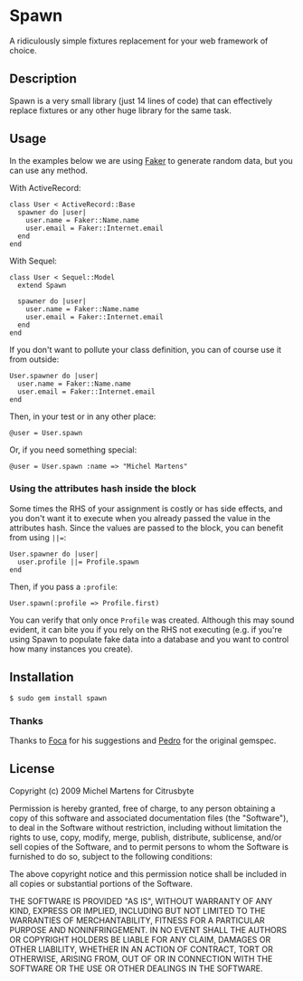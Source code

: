 Spawn
=======

A ridiculously simple fixtures replacement for your web framework of
choice.

Description
-----------

Spawn is a very small library (just 14 lines of code) that can
effectively replace fixtures or any other huge library for the same task.

Usage
-----

In the examples below we are using [Faker](http://faker.rubyforge.org/)
to generate random data, but you can use any method.

With ActiveRecord:

    class User < ActiveRecord::Base
      spawner do |user|
        user.name = Faker::Name.name
        user.email = Faker::Internet.email
      end
    end

With Sequel:

    class User < Sequel::Model
      extend Spawn

      spawner do |user|
        user.name = Faker::Name.name
        user.email = Faker::Internet.email
      end
    end

If you don't want to pollute your class definition, you
can of course use it from outside:

    User.spawner do |user|
      user.name = Faker::Name.name
      user.email = Faker::Internet.email
    end

Then, in your test or in any other place:

    @user = User.spawn

Or, if you need something special:

    @user = User.spawn :name => "Michel Martens"

### Using the attributes hash inside the block

Some times the RHS of your assignment is costly or has side effects,
and you don't want it to execute when you already passed the value
in the attributes hash. Since the values are passed to the block,
you can benefit from using `||=`:

    User.spawner do |user|
      user.profile ||= Profile.spawn
    end

Then, if you pass a `:profile`:

    User.spawn(:profile => Profile.first)

You can verify that only once `Profile` was created. Although this
may sound evident, it can bite you if you rely on the RHS not executing
(e.g. if you're using Spawn to populate fake data into a database and
you want to control how many instances you create).

Installation
------------

    $ sudo gem install spawn

### Thanks

Thanks to [Foca](http://github.com/foca) for his suggestions and
[Pedro](http://github.com/peterpunk) for the original gemspec.

License
-------

Copyright (c) 2009 Michel Martens for Citrusbyte

Permission is hereby granted, free of charge, to any person
obtaining a copy of this software and associated documentation
files (the "Software"), to deal in the Software without
restriction, including without limitation the rights to use,
copy, modify, merge, publish, distribute, sublicense, and/or sell
copies of the Software, and to permit persons to whom the
Software is furnished to do so, subject to the following
conditions:

The above copyright notice and this permission notice shall be
included in all copies or substantial portions of the Software.

THE SOFTWARE IS PROVIDED "AS IS", WITHOUT WARRANTY OF ANY KIND,
EXPRESS OR IMPLIED, INCLUDING BUT NOT LIMITED TO THE WARRANTIES
OF MERCHANTABILITY, FITNESS FOR A PARTICULAR PURPOSE AND
NONINFRINGEMENT. IN NO EVENT SHALL THE AUTHORS OR COPYRIGHT
HOLDERS BE LIABLE FOR ANY CLAIM, DAMAGES OR OTHER LIABILITY,
WHETHER IN AN ACTION OF CONTRACT, TORT OR OTHERWISE, ARISING
FROM, OUT OF OR IN CONNECTION WITH THE SOFTWARE OR THE USE OR
OTHER DEALINGS IN THE SOFTWARE.
